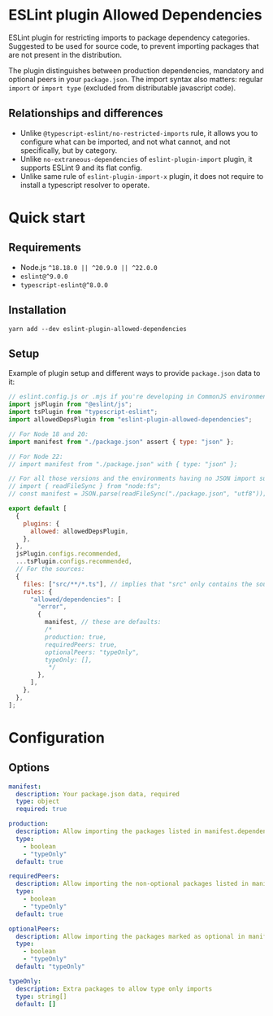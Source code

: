 # ESLint plugin Allowed Dependencies

ESLint plugin for restricting imports to package dependency categories.
Suggested to be used for source code, to prevent importing packages that are not present in the distribution.

The plugin distinguishes between production dependencies, mandatory and optional peers in your `package.json`.
The import syntax also matters: regular `import` or `import type` (excluded from distributable javascript code).

## Relationships and differences

- Unlike `@typescript-eslint/no-restricted-imports` rule, it allows you to configure what can be imported, and not what
  cannot, and not specifically, but by category.
- Unlike `no-extraneous-dependencies` of `eslint-plugin-import` plugin, it supports ESLint 9 and its flat config.
- Unlike same rule of `eslint-plugin-import-x` plugin, it does not require to install a typescript resolver to operate.

# Quick start

## Requirements

- Node.js `^18.18.0 || ^20.9.0 || ^22.0.0`
- `eslint@^9.0.0`
- `typescript-eslint@^8.0.0`

## Installation

```shell
yarn add --dev eslint-plugin-allowed-dependencies
```

## Setup

Example of plugin setup and different ways to provide `package.json` data to it:

```javascript
// eslint.config.js or .mjs if you're developing in CommonJS environment
import jsPlugin from "@eslint/js";
import tsPlugin from "typescript-eslint";
import allowedDepsPlugin from "eslint-plugin-allowed-dependencies";

// For Node 18 and 20:
import manifest from "./package.json" assert { type: "json" };

// For Node 22:
// import manifest from "./package.json" with { type: "json" };

// For all those versions and the environments having no JSON import support:
// import { readFileSync } from "node:fs";
// const manifest = JSON.parse(readFileSync("./package.json", "utf8"));

export default [
  {
    plugins: {
      allowed: allowedDepsPlugin,
    },
  },
  jsPlugin.configs.recommended,
  ...tsPlugin.configs.recommended,
  // For the sources:
  {
    files: ["src/**/*.ts"], // implies that "src" only contains the sources
    rules: {
      "allowed/dependencies": [
        "error",
        {
          manifest, // these are defaults:
          /*
          production: true,
          requiredPeers: true,
          optionalPeers: "typeOnly",
          typeOnly: [],
           */
        },
      ],
    },
  },
];
```

# Configuration

## Options

```yaml
manifest:
  description: Your package.json data, required
  type: object
  required: true

production:
  description: Allow importing the packages listed in manifest.dependencies
  type:
    - boolean
    - "typeOnly"
  default: true

requiredPeers:
  description: Allow importing the non-optional packages listed in manifest.peerDependencies
  type:
    - boolean
    - "typeOnly"
  default: true

optionalPeers:
  description: Allow importing the packages marked as optional in manifest.peerDependenciesMeta
  type:
    - boolean
    - "typeOnly"
  default: "typeOnly"

typeOnly:
  description: Extra packages to allow type only imports
  type: string[]
  default: []
```
